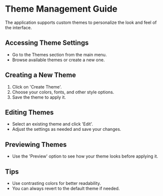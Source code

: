 # Theme Management Guide

The application supports custom themes to personalize the look and feel of the interface.

## Accessing Theme Settings
- Go to the Themes section from the main menu.
- Browse available themes or create a new one.

## Creating a New Theme
1. Click on 'Create Theme'.
2. Choose your colors, fonts, and other style options.
3. Save the theme to apply it.

## Editing Themes
- Select an existing theme and click 'Edit'.
- Adjust the settings as needed and save your changes.

## Previewing Themes
- Use the 'Preview' option to see how your theme looks before applying it.

## Tips
- Use contrasting colors for better readability.
- You can always revert to the default theme if needed. 